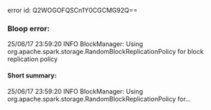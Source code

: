 error id: Q2WOGOFQSCn1Y0CGCMG92Q==
### Bloop error:

25/06/17 23:59:20 INFO BlockManager: Using org.apache.spark.storage.RandomBlockReplicationPolicy for block replication policy
#### Short summary: 

25/06/17 23:59:20 INFO BlockManager: Using org.apache.spark.storage.RandomBlockReplicationPolicy for...